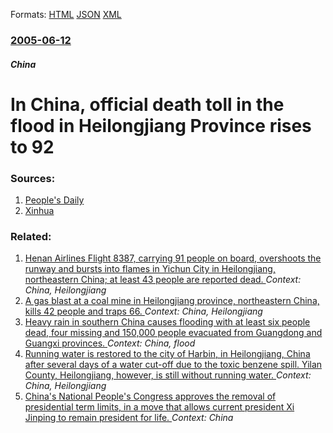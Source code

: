 
Formats: [HTML](/news/2005/06/12/in-china-official-death-toll-in-the-flood-in-heilongjiang-province-rises-to-92.html)  [JSON](/news/2005/06/12/in-china-official-death-toll-in-the-flood-in-heilongjiang-province-rises-to-92.json)  [XML](/news/2005/06/12/in-china-official-death-toll-in-the-flood-in-heilongjiang-province-rises-to-92.xml)  

### [2005-06-12](/news/2005/06/12/index.md)

##### China
#  In China, official death toll in the flood in Heilongjiang Province rises to 92 




### Sources:

1. [People's Daily](http://english.people.com.cn/200506/13/eng20050613_189915.html)
2. [Xinhua](http://news.xinhuanet.com/english/2005-06/12/content_3074618.htm)

### Related:

1. [Henan Airlines Flight 8387, carrying 91 people on board, overshoots the runway and bursts into flames in Yichun City in Heilongjiang, northeastern China; at least 43 people are reported dead. ](/news/2010/08/24/henan-airlines-flight-8387-carrying-91-people-on-board-overshoots-the-runway-and-bursts-into-flames-in-yichun-city-in-heilongjiang-northe.md) _Context: China, Heilongjiang_
2. [ A gas blast at a coal mine in Heilongjiang province, northeastern China, kills 42 people and traps 66. ](/news/2009/11/21/a-gas-blast-at-a-coal-mine-in-heilongjiang-province-northeastern-china-kills-42-people-and-traps-66.md) _Context: China, Heilongjiang_
3. [ Heavy rain in southern China causes flooding with at least six people dead, four missing and 150,000 people evacuated from Guangdong and Guangxi provinces. ](/news/2008/06/15/heavy-rain-in-southern-china-causes-flooding-with-at-least-six-people-dead-four-missing-and-150-000-people-evacuated-from-guangdong-and-gu.md) _Context: China, flood_
4. [ Running water is restored to the city of Harbin, in Heilongjiang, China after several days of a water cut-off due to the toxic benzene spill. Yilan County, Heilongjiang, however, is still without running water. ](/news/2005/11/28/running-water-is-restored-to-the-city-of-harbin-in-heilongjiang-china-after-several-days-of-a-water-cut-off-due-to-the-toxic-benzene-spil.md) _Context: China, Heilongjiang_
5. [China's National People's Congress approves the removal of presidential term limits, in a move that allows current president Xi Jinping to remain president for life. ](/news/2018/03/11/china-s-national-people-s-congress-approves-the-removal-of-presidential-term-limits-in-a-move-that-allows-current-president-xi-jinping-to-r.md) _Context: China_
